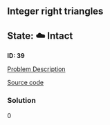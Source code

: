 ## Integer right triangles

## State: :cloud: **Intact**

**ID: 39**

[Problem Description](https://projecteuler.net/problem=39)

[Source code](main.cpp)

### Solution
0